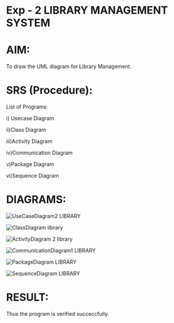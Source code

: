 # Exp - 2 LIBRARY MANAGEMENT SYSTEM

# AIM:
To draw the UML diagram for Library Management.

# SRS (Procedure):
List of Programs:

i) Usecase Diagram

ii)Class Diagram

iii)Activity Diagram

iv)Communication Diagram

v)Package Diagram

vi)Sequence Diagram

# DIAGRAMS:

![UseCaseDiagram2 LIBRARY](https://github.com/user-attachments/assets/cff72a4c-f4ac-446e-a197-862dafd74acf)

![ClassDiagram library](https://github.com/user-attachments/assets/7783475b-c96b-4c97-af39-1e2346fe6da8)

![ActivityDiagram 2 library](https://github.com/user-attachments/assets/0004eb4d-0dfd-437c-bb3c-39d6f8160bed)

![CommunicationDiagram1 LIBRARY](https://github.com/user-attachments/assets/b59bc712-79de-4430-b9c9-0a99824be427)

![PackageDiagram LIBRARY](https://github.com/user-attachments/assets/49619120-a87e-409d-9a24-fe6ee5eca9e1)

![SequenceDiagram LIBRARY](https://github.com/user-attachments/assets/f872f3a5-32c4-4f66-9bd2-f1f1b7291d5d)










# RESULT:
Thus the program is verified succeccfully.
